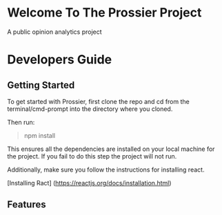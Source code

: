 # Welcome To The Prossier Project
A public opinion analytics project

# Developers Guide

## Getting Started
To get started with Prossier, first clone the repo and cd from the terminal/cmd-prompt into the directory where you cloned. 

Then run:

> npm install

This ensures all the dependencies are installed on your local machine for the project. If you fail to do this step the project will not run. 

Additionally, make sure you follow the instructions for installing react.

[Installing Ract] (https://reactjs.org/docs/installation.html)

## Features



